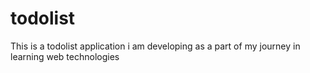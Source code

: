 # todolist
This is a todolist application i am developing as a part of my journey in learning web technologies 
